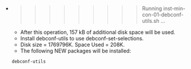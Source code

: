 * >>>>>>>>> Running inst-min-con-01-debconf-utils.sh ...
  * After this operation, 157 kB of additional disk space will be used.
  * Install debconf-utils to use debconf-set-selections.
  * Disk size = 1769796K. Space Used = 208K.
  * The following NEW packages will be installed:
  ```bash
  debconf-utils
  ```
